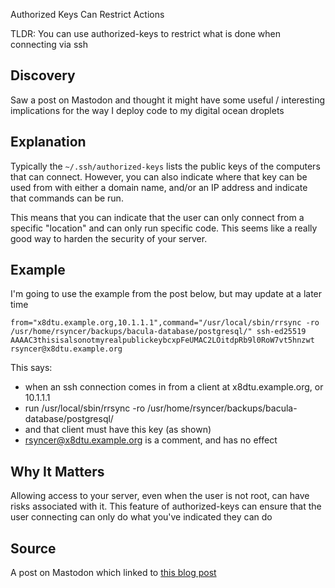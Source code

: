 Authorized Keys Can Restrict Actions

TLDR: You can use authorized-keys to restrict what is done when connecting via ssh

## Discovery
Saw a post on Mastodon and thought it might have some useful / interesting implications for the way I deploy code to my digital ocean droplets

## Explanation
Typically the `~/.ssh/authorized-keys` lists the public keys of the computers that can connect. However, you can also indicate where that key can be used from with either a domain name, and/or an IP address and indicate that commands can be run. 

This means that you can indicate that the user can only connect from a specific "location" and can only run specific code. This seems like a really good way to harden the security of your server. 

## Example
I'm going to use the example from the post below, but may update at a later time

```
from="x8dtu.example.org,10.1.1.1",command="/usr/local/sbin/rrsync -ro /usr/home/rsyncer/backups/bacula-database/postgresql/" ssh-ed25519 AAAAC3thisisalsonotmyrealpublickeybcxpFeUMAC2LOitdpRb9l0RoW7vt5hnzwt rsyncer@x8dtu.example.org
```

This says:

* when an ssh connection comes in from a client at x8dtu.example.org, or 10.1.1.1  
* run /usr/local/sbin/rrsync -ro /usr/home/rsyncer/backups/bacula-database/postgresql/  
* and that client must have this key (as shown)  
* rsyncer@x8dtu.example.org is a comment, and has no effect

## Why It Matters
Allowing access to your server, even when the user is not root, can have risks associated with it. This feature of authorized-keys can ensure that the user connecting can only do what you've indicated they can do

## Source
A post on Mastodon which linked to [this blog post](https://dan.langille.org/2025/04/17/using-ssh-authorized-keys-to-decide-what-the-incoming-connection-can-do/)
